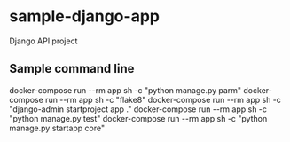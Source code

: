 # sample-django-app
Django API project

## Sample command line
docker-compose run --rm app sh -c "python manage.py parm"
docker-compose run --rm app sh -c "flake8"
docker-compose run --rm app sh -c "django-admin startproject app ."
docker-compose run --rm app sh -c "python manage.py test"
docker-compose run --rm app sh -c "python manage.py startapp core"
